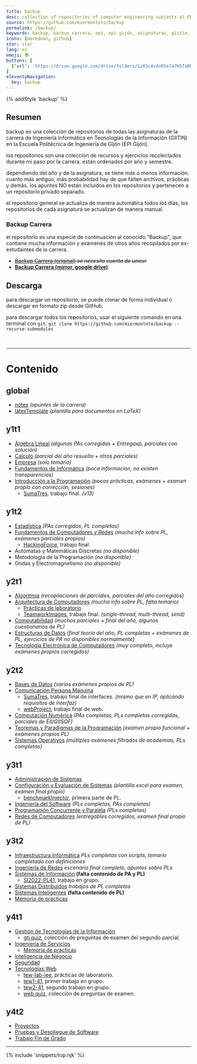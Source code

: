 ```yaml
---
title: backup
desc: collection of repositories of computer engineering subjects at EPI Gijón.
source: https://github.com/miermontoto/backup
permalink: /backup/
keywords: backup, backup carrera, epi, epi gijón, asignaturas, giitin, informática, ingeniería informática, ingeniería, engineering, computer engineering, gijón
icons: [markdown, github]
star: star
lang: es
emoji: 📚
buttons: [
  {'url': 'https://drive.google.com/drive/folders/1z8Sc4v4nRte7a7H5TaDDtwROzoN4_Cu3?usp=share_link', 'icon': 'drive', 'text': 'drive'}
]
eleventyNavigation:
  key: backup
---
```


{% addStyle 'backup' %}

## Resumen
backup es una colección de repositorios de todas las asignaturas de la carrera de Ingeniería Informática en Tecnologías de la Información (GIITIN) en la Escuela Politécnica de Ingeniería de Gijón (EPI Gijón).

los repositorios son una colección de recursos y ejercicios recolectados durante mi paso por la carrera. están ordenados por año y semestre.

dependiendo del año y de la asignatura, se tiene más o menos información. cuanto más antiguo, más probabilidad hay de que falten archivos, prácticas y demás. los apuntes NO están incluidos en los repositorios y pertenecen a un repositorio privado separado.

el repositorio general se actualiza de manera automática todos los días, los repositorios de cada asignatura se actualizan de manera manual.

### Backup Carrera
el repositorio es una especie de continuación al conocido "Backup", que contiene mucha información y exámenes de otros años recopilados por ex-estudaintes de la carrera.

- ~~[Backup Carrera (original)](https://unioviedo-my.sharepoint.com/:f:/g/personal/uo257355_uniovi_es/EjUyVaf6mAhMh1TqxDFey8kB-CKEk7KP6CqwkYylcYdRQg?e=xbMQHT) *se necesita cuenta de uniovi*~~
- **[Backup Carrera (mirror, google drive)](https://drive.google.com/drive/folders/1z8Sc4v4nRte7a7H5TaDDtwROzoN4_Cu3?usp=share_link)**

## Descarga
para descargar un repositorio, se puede clonar de forma individual o descargar en formato zip desde GitHub.

para descargar todos los repositorios, usar el siguiente comando en una terminal con `git`:
`git clone https://github.com/miermontoto/backup --recurse-submodules`

<br> <hr>

# Contenido
<div id="subjects">

## global
- [notes](https://github.com/miermontoto/notes) *(apuntes de la carrera)*
- [latexTemplate](https://github.com/miermontoto/latexTemplate) *(plantilla para documentos en LaTeX)*

## y1t1
- [Álgebra Lineal](https://github.com/miermontoto/Algebra) *(algunas PAs corregidas + Entregaxp, parciales con solución)*
- [Cálculo](https://github.com/miermontoto/Calculo) *(parcial del año resuelto + otros parciales)*
- [Empresa](https://github.com/miermontoto/Empresa) *(solo temario)*
- [Fundamentos de Informática](https://github.com/miermontoto/Fundamentos) *(poca información, no existen transparencias)*
- [Introducción a la Programación](https://github.com/miermontoto/Introduccion) *(pocas prácticas, exámenes + examen propio con corrección, sesiones)*
  - [SumaTres](https://github.com/miermontoto/SumaTres/tree/f85b0cb72ed033d36211e62354214de6f3cf8d31), trabajo final. *(v13)*

## y1t2
- [Estadística](https://github.com/miermontoto/Estadistica) *(PAs corregidas, PL completas)*
- [Fundamentos de Computadores y Redes](https://github.com/miermontoto/FCR) *(mucha info sobre PL, exámenes parciales propios)*
  - [HackingForce](https://github.com/miermontoto/HackingForce), trabajo final.
- <span class="unavailable">Autómatas y Matemáticas Discretas <i>(no disponible)</i></span>
- <span class="unavailable">Metodología de la Programación <i>(no disponible)</i></span>
- <span class="unavailable">Ondas y Electromagnetismo <i>(no disponible)</i></span>

## y2t1
- [Algoritmia](https://github.com/miermontoto/Algoritmia) *(recopilaciones de parciales, parciales del año corregidos)*
- [Arquitectura de Computadores](https://github.com/miermontoto/Arquitectura) *(mucha info sobre PL, falta temario)*
  - [Prácticas de laboratorio](https://github.com/miermontoto/2ac)
  - [TeamworkImages](https://github.com/miermontoto/TeamworkImages), trabajo final. *(single-thread, multi-thread, simd)*
- [Computabilidad](https://github.com/miermontoto/Computabilidad) *(muchos parciales + final del año, algunos cuestionarios de PL)*
- [Estructuras de Datos](https://github.com/miermontoto/Estructuras) *(final teoría del año, PL completas + exámenes de PL, ejercicios de PA no disponibles normalmente)*
- [Tecnología Electrónica de Computadores](https://github.com/miermontoto/TEC) *(muy completo, incluye exámenes propios corregidos)*

## y2t2
- [Bases de Datos](https://github.com/miermontoto/Bases) *(varios exámenes propios de PL)*
- [Comunicación Persona Máquina](https://github.com/miermontoto/CPM)
  - [SumaTres](https://github.com/miermontoto/SumaTres), trabajo final de interfaces. *(mismo que en IP, aplicando requisitos de interfaz)*
  - [webProject](https://github.com/miermontoto/webProject), trabajo final de web.
- [Computación Numérica](https://github.com/miermontoto/Computacion) *(PAs completas, PLs completas corregidas, parciales de EII/GIISOF)*
- [Teoremas y Paradigmas de la Programación](https://github.com/miermontoto/TPP) *(examen propio funcional + exámenes propios PL)*
- [Sistemas Operativos](https://github.com/miermontoto/Operativos) *(mútliples exámenes filtrados de academias, PLs completas)*

## y3t1
- [Administración de Sistemas](https://github.com/miermontoto/Admin)
- [Configuración y Evaluación de Sistemas](https://github.com/miermontoto/CES) *(plantilla excel para examen, examen final propio)*
  - [benchmarkInjector](https://github.com/miermontoto/benchmarkInjector), primera parte de PL.
- [Ingeniería del Software](https://github.com/miermontoto/ISoft) *(PLs completas, PAs completas)*
- [Programación Concurrente y Paralela](https://github.com/miermontoto/PCP) *(PLs completas)*
- [Redes de Computadores](https://github.com/miermontoto/Redes) *(entregables corregidos, examen final propio de PL)*

## y3t2
- [Infraestructura Informática](https://github.com/miermontoto/Infraestructura) *PLs completas con scripts, temario completado con definiciones*
- [Ingeniería de Redes](https://github.com/miermontoto/IngRedes) *escenario final completo, apuntes sobre PLs*
- [Sistemas de Información](https://github.com/miermontoto/SI) **(falta contenido de PA y PL)**
  - [SI2022-PL41](https://github.com/miermontoto/SI2022-PL41), trabajo en grupo.
- [Sistemas Distribuidos](https://github.com/miermontoto/Distribuidos) *trabajos de PL completos*
- [Sistemas Inteligentes](https://github.com/miermontoto/Inteligentes) **(falta contenido de PL)**
- [Memoria de prácticas](https://github.com/miermontoto/memoria-practicas)

## y4t1
- [Gestión de Tecnologías de la Información](https://github.com/miermontoto/GTI)
  - [gti quiz](https://mier.info/gti/), colección de preguntas de examen del segundo parcial.
- [Ingeniería de Servicios](https://github.com/miermontoto/Servicios)
  - [Memoria de prácticas](https://github.com/miermontoto/memoria-servicios)
- [Inteligencia de Negocio](https://github.com/miermontoto/Negocio)
- [Seguridad](https://github.com/miermontoto/Servicios)
- [Tecnologías Web](https://github.com/miermontoto/Web)
  - [tew-lab-jee](https://github.com/miermontoto/tew-2324-4-UO283319-lab-jee), prácticas de laboratorio.
  - [tew1-41](https://github.com/miermontoto/tew1-2324), primer trabajo en grupo.
  - [tew2-41](https://github.com/miermontoto/tew2-2324), segundo trabajo en grupo.
  - [web quiz](https://mier.info/web/), colección de preguntas de examen.

## y4t2
- [Proyectos](https://github.com/miermontoto/Proyectos)
- [Pruebas y Despliegue de Software](https://github.com/miermontoto/Pruebas)
- [Trabajo Fin de Grado](https://github.com/miermontoto/tfg)

</div>

<hr>

{% include 'snippets/top.njk' %}
